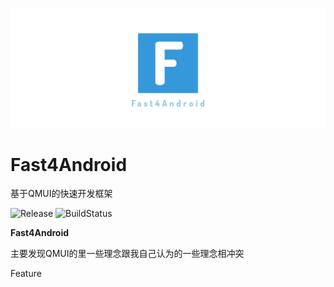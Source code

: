 ![banner](images/banner.png)

# Fast4Android

基于QMUI的快速开发框架

![Release](https://api.bintray.com/packages/keep2iron/maven/fast4android/images/download.svg)  ![BuildStatus](https://travis-ci.org/keep2iron/fast4android.svg?branch=master)

**Fast4Android**

主要发现QMUI的里一些理念跟我自己认为的一些理念相冲突

Feature

